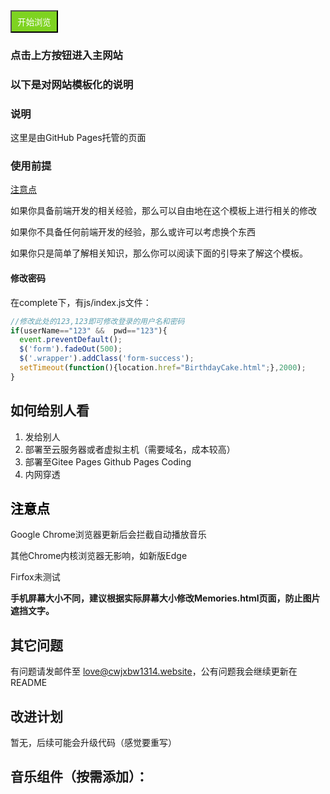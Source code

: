 <a href="complete">
<button type="button" class="btn"  style="background-color: #7ED321;width: 76px;height: 36px;color: #FFFFFF">
开始浏览
</button>
</a>


### 点击上方按钮进入主网站

### 以下是对网站模板化的说明

### 说明

这里是由GitHub Pages托管的页面

### 使用前提

 <a href="#important">注意点</a>

如果你具备前端开发的相关经验，那么可以自由地在这个模板上进行相关的修改

如果你不具备任何前端开发的经验，那么或许可以考虑换个东西

如果你只是简单了解相关知识，那么你可以阅读下面的引导来了解这个模板。

#### 修改密码
 在complete下，有js/index.js文件：
 ```javascript
 //修改此处的123,123即可修改登录的用户名和密码
 if(userName=="123" &&  pwd=="123"){
   event.preventDefault();
   $('form').fadeOut(500);
   $('.wrapper').addClass('form-success');
   setTimeout(function(){location.href="BirthdayCake.html";},2000);
 }
 ```


## 如何给别人看
1. 发给别人
2. 部署至云服务器或者虚拟主机（需要域名，成本较高）
3. 部署至Gitee Pages Github Pages Coding
4. 内网穿透

## <a id="important" style="color: #000;">注意点</a>

Google Chrome浏览器更新后会拦截自动播放音乐

其他Chrome内核浏览器无影响，如新版Edge

Firfox未测试

**手机屏幕大小不同，建议根据实际屏幕大小修改Memories.html页面，防止图片遮挡文字。**


## 其它问题
有问题请发邮件至 love@cwjxbw1314.website，公有问题我会继续更新在README

## 改进计划
暂无，后续可能会升级代码（感觉要重写）

## 音乐组件（按需添加）：
<body>
<meting-js 
	server="netease" 
	type="song" 
	id="1403250178"
	fixed="true" 
	autoplay="true"
	loop="all"
	order="random"
	preload="auto"
	list-folded="ture"
	list-max-height="500px"
	lrc-type="0">
</meting-js>
</body>
